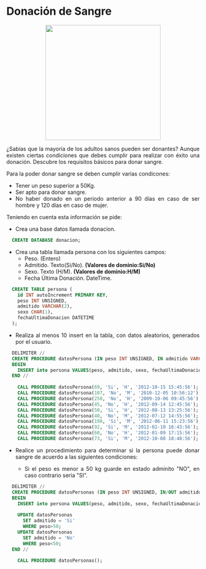 <div align="justify">

# Donación de Sangre

<div align="center">
<img width="300" src="https://tiposdesangre.org/wp-content/uploads/2017/05/Descubre-los-requisitos-para-Donar-Sangre-768x727.jpg"/>

</div>

¿Sabías que la mayoría de los adultos sanos pueden ser  donantes? Aunque existen ciertas condiciones que debes cumplir para realizar con éxito una donación. Descubre los requisitos básicos para donar sangre.

Para la poder donar sangre se deben cumplir varias condicones:
- Tener un peso superior a 50Kg.
- Ser apto para donar sangre.
- No haber donado en un periodo anterior a 90 días en caso de ser hombre y 120 días en caso de mujer.

Teniendo en cuenta esta información se pide:
- Crea una base datos llamada donacion.
  
```sql
  CREATE DATABASE donacion;
```
  
- Crea una tabla llamada persona con los siguientes campos:
    - Peso. (Entero)
    - Admitido. Texto(Si/No). __(Valores de dominio:Si/No)__
    - Sexo. Texto (H/M). __(Valores de dominio:H/M)__
    - Fecha Última Donación. DateTime.
  
```sql
  CREATE TABLE persona (
    id INT autoIncrement PRIMARY KEY,
    peso INT UNSIGNED,
    admitido VARCHAR(2),
    sexo CHAR(1),
    fechaUltimaDonacion DATETIME
  );
```
  
- Realiza al menos 10 insert en la tabla, con datos aleatorios, generados por el usuario.

```sql
  DELIMITER //
  CREATE PROCEDURE datosPersona (IN peso INT UNSIGNED, IN admitido VARCHAR(2), IN sexo CHAR(1), IN fechaUltimaDonacion DATETIME)
  BEGIN
    INSERT into persona VALUES(peso, admitido, sexo, fechaUltimaDonacion);
  END //
  
    CALL PROCEDURE datosPersona(69, 'Si', 'H', '2012-10-15 15:45:56');
    CALL PROCEDURE datosPersona(107, 'No', 'M', '2010-12-05 10:56:12');
    CALL PROCEDURE datosPersona(250, 'No', 'H', '2009-10-06 09:45:56');
    CALL PROCEDURE datosPersona(45, 'No', 'H', '2012-09-14 12:45:56');
    CALL PROCEDURE datosPersona(50, 'Si', 'H', '2012-08-13 13:25:56');
    CALL PROCEDURE datosPersona(40, 'No', 'M', '2012-07-12 14:55:56');
    CALL PROCEDURE datosPersona(198, 'Si', 'M', '2012-06-11 15:23:56');
    CALL PROCEDURE datosPersona(92, 'Si', 'M', '2012-02-10 16:43:56');
    CALL PROCEDURE datosPersona(60, 'No', 'H', '2012-01-09 17:15:56');
    CALL PROCEDURE datosPersona(73, 'Si', 'M', '2012-10-08 18:48:56');
```
  
- Realice un procedimiento para determinar si la persona puede donar sangre de acuerdo a las siguientes condiciones:
  
   - Si el peso es menor a 50 kg guarde en estado adminito "NO", en caso contrario seria "SI".
  
```sql
  DELIMITER //
  CREATE PROCEDURE datosPersonas (IN peso INT UNSIGNED, IN/OUT admitido VARCHAR(2), IN sexo CHAR(1), IN fechaUltimaDonacion DATETIME)
  BEGIN
    INSERT into persona VALUES(peso, admitido, sexo, fechaUltimaDonacion);
  
    UPDATE datosPersonas
      SET admitido = 'Si'
      WHERE peso>50;
    UPDATE datosPersonas
      SET admitido = 'No'
      WHERE peso<50;
  END //
  
    CALL PROCEDURE datosPersonas();
```
  
</div>

